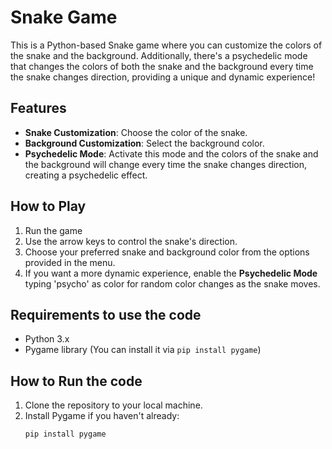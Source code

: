 # Snake Game

This is a Python-based Snake game where you can customize the colors of the snake and the background. Additionally, there's a psychedelic mode that changes the colors of both the snake and the background every time the snake changes direction, providing a unique and dynamic experience!

## Features

- **Snake Customization**: Choose the color of the snake.
- **Background Customization**: Select the background color.
- **Psychedelic Mode**: Activate this mode and the colors of the snake and the background will change every time the snake changes direction, creating a psychedelic effect.

## How to Play

1. Run the game
2. Use the arrow keys to control the snake's direction.
3. Choose your preferred snake and background color from the options provided in the menu.
4. If you want a more dynamic experience, enable the **Psychedelic Mode** typing 'psycho' as color
   for random color changes as the snake moves.

## Requirements to use the code

- Python 3.x
- Pygame library (You can install it via `pip install pygame`)

## How to Run the code

1. Clone the repository to your local machine.
2. Install Pygame if you haven't already:
   ```bash
   pip install pygame
